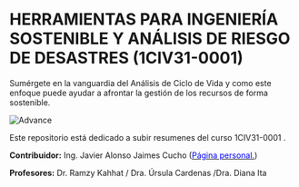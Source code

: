 # HERRAMIENTAS PARA INGENIERÍA SOSTENIBLE Y ANÁLISIS DE RIESGO DE DESASTRES (1CIV31-0001)

Sumérgete en la vanguardia del Análisis de Ciclo de Vida y como este enfoque puede ayudar a afrontar la gestión de los recursos de forma sostenible.

![Advance](IMG/LCA.png)

Este repositorio está dedicado a subir resumenes del curso 1CIV31-0001 .

**Contribuidor:** Ing. Javier Alonso Jaimes Cucho ([<span style="color:blue">Página personal.</span>](https://scholar.google.co.jp/citations?user=uJc3iy4AAAAJ&hl=en))

**Profesores:** Dr. Ramzy Kahhat / Dra. Úrsula Cardenas /Dra. Diana Ita



